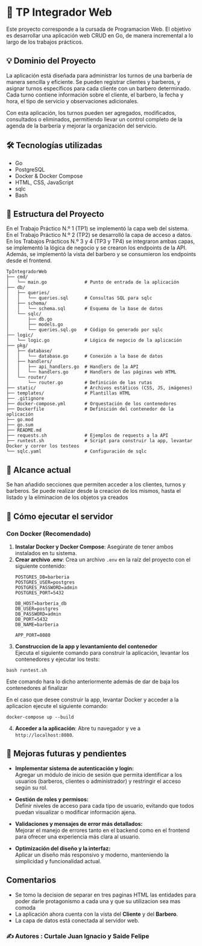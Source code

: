 # 📌 TP Integrador Web

Este proyecto corresponde a la cursada de Programacion Web.
El objetivo es desarrollar una aplicación web CRUD en Go, de manera incremental a lo largo de los trabajos prácticos.

## 💡 Dominio del Proyecto

La aplicación está diseñada para administrar los turnos de una barbería de manera sencilla y eficiente.
Se pueden registrar clientes y barberos, y asignar turnos específicos para cada cliente con un barbero determinado. Cada turno contiene información sobre el cliente, el barbero, la fecha y hora, el tipo de servicio y observaciones adicionales.

Con esta aplicación, los turnos pueden ser agregados, modificados, consultados o eliminados, permitiendo llevar un control completo de la agenda de la barbería y mejorar la organización del servicio.

## 🛠️ Tecnologías utilizadas
* Go
* PostgreSQL
* Docker & Docker Compose
* HTML, CSS, JavaScript
* sqlc
* Bash

## 📂 Estructura del Proyecto

En el Trabajo Práctico N.º 1 (TP1) se implementó la capa web del sistema. <br>
En el Trabajo Práctico N.º 2 (TP2) se desarrolló la capa de acceso a datos. <br>
En los Trabajos Prácticos N.º 3 y 4 (TP3 y TP4) se integraron ambas capas, se implementó la lógica de negocio y se crearon los endpoints de la API. Además, se implementó la vista del barbero y se consumieron los endpoints desde el frontend. <br>

    TpIntegradorWeb
    ├── cmd/
    │   └── main.go              # Punto de entrada de la aplicación
    ├── db/
    │   ├── queries/
    │   │   └── queries.sql      # Consultas SQL para sqlc
    │   ├── schema/
    │   │   └── schema.sql       # Esquema de la base de datos
    │   └── sqlc/
    │       ├── db.go
    │       ├── models.go
    │       └── queries.sql.go   # Código Go generado por sqlc
    ├── logic/
    │   └── logic.go             # Lógica de negocio de la aplicación
    ├── pkg/
    │   ├── database/
    │   │   └── database.go      # Conexión a la base de datos
    │   ├── handlers/
    │   │   ├── api_handlers.go  # Handlers de la API
    │   │   └── handlers.go      # Handlers de las páginas web HTML
    │   └── router/
    │       └── router.go        # Definición de las rutas
    ├── static/                  # Archivos estáticos (CSS, JS, imágenes)
    ├── templates/               # Plantillas HTML
    ├── .gitignore
    ├── docker-compose.yml       # Orquestación de los contenedores
    ├── Dockerfile               # Definición del contenedor de la aplicación
    ├── go.mod
    ├── go.sum
    ├── README.md
    ├── requests.sh              # Ejemplos de requests a la API
    ├── runtest.sh               # Script para construir la app, levantar Docker y correr los testeos
    └── sqlc.yaml                # Configuración de sqlc

## 📍 Alcance actual

Se han añadido secciones que permiten acceder a los clientes, turnos y barberos. Se puede realizar desde la creacion de los mismos, hasta el listado y la eliminacion de los objetos ya creados

## 🚀 Cómo ejecutar el servidor

### Con Docker (Recomendado)

1.  **Instalar Docker y Docker Compose**: Asegúrate de tener ambos instalados en tu sistema.
2.  **Crear archivo .env**: Crea un archivo `.env` en la raíz del proyecto con el siguiente contenido:
    ```
    POSTGRES_DB=barberia
    POSTGRES_USER=postgres
    POSTGRES_PASSWORD=admin
    POSTGRES_PORT=5432

    DB_HOST=barberia_db
    DB_USER=postgres
    DB_PASSWORD=admin
    DB_PORT=5432
    DB_NAME=barberia

    APP_PORT=8080 
    ```
3. **Construccion de la app y levantamiento del contenedor**   
Ejecuta el siguiente comando para construir la aplicación, levantar los contenedores y ejecutar los tests:
```
bash runtest.sh
```
Este comando hara lo dicho anteriormente además de dar de baja los contenedores al finalizar

En el caso que desee construir la app, levantar Docker y acceder a la aplicacion ejecute el siguiente comando:
```
docker-compose up --build
```
4.  **Acceder a la aplicación**: Abre tu navegador y ve a `http://localhost:8080`.

## 🔧 Mejoras futuras y pendientes

- **Implementar sistema de autenticación y login:**  
  Agregar un módulo de inicio de sesión que permita identificar a los usuarios (barberos, clientes o administrador) y restringir el acceso según su rol.

- **Gestión de roles y permisos:**  
  Definir niveles de acceso para cada tipo de usuario, evitando que todos puedan visualizar o modificar información ajena.

- **Validaciones y mensajes de error más detallados:**  
  Mejorar el manejo de errores tanto en el backend como en el frontend para ofrecer una experiencia más clara al usuario.

- **Optimización del diseño y la interfaz:**  
  Aplicar un diseño más responsivo y moderno, manteniendo la simplicidad y funcionalidad actual.


## Comentarios

*   Se tomo la decision de separar en tres paginas HTML las entidades para poder darle protagonismo a cada una y que su utilizacion sea mas comoda
*   La aplicación ahora cuenta con la vista del **Cliente** y del **Barbero**.
*   La capa de datos está conectada al servidor web.

### ✍️ Autores : Curtale Juan Ignacio y Saide Felipe
